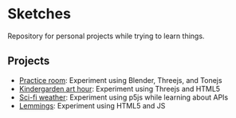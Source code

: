# Sketches

Repository for personal projects while trying to learn things.

## Projects

- [Practice room](/practice_room/): Experiment using Blender, Threejs, and Tonejs
- [Kindergarden art hour](/kinder_art/): Experiment using Threejs and HTML5
- [Sci-fi weather](/weather/): Experiment using p5js while learning about APIs
- [Lemmings](/lemmings/): Experiment using HTML5 and JS
